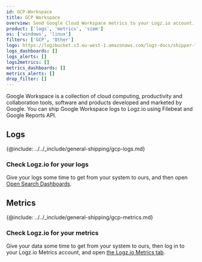 ```yaml
---
id: GCP-Workspace
title: GCP Workspace
overview: Send Google Cloud Workspace metrics to your Logz.io account.
product: ['logs', 'metrics', 'siem']
os: ['windows', 'linux']
filters: ['GCP', 'Other']
logo: https://logzbucket.s3.eu-west-1.amazonaws.com/logz-docs/shipper-logos/google-workspace.svg
logs_dashboards: []
logs_alerts: []
logs2metrics: []
metrics_dashboards: []
metrics_alerts: []
drop_filter: []
---
```


Google Workspace is a collection of cloud computing, productivity and collaboration tools, software and products developed and marketed by Google. You can ship Google Workspace logs to Logz.io using Filebeat and Google Reports API.

## Logs

{@include: ../../_include/general-shipping/gcp-logs.md}


### Check Logz.io for your logs


Give your logs some time to get from your system to ours, and then open [Open Search Dashboards](https://app.logz.io/#/dashboard/osd).
 

## Metrics

{@include: ../../_include/general-shipping/gcp-metrics.md}


### Check Logz.io for your metrics

Give your data some time to get from your system to ours, then log in to your Logz.io Metrics account, and open [the Logz.io Metrics tab](https://app.logz.io/#/dashboard/metrics/).